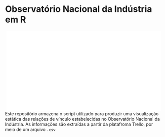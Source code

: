 # Observatório Nacional da Indústria em R

<img align="right" src="./logoONI/NAMMING - OBSERVATÓRIO NACIONAL DA INDÚSTRIA.png" width="500" height="260" frameBorder="0" class="giphy-embed" allowFullScreen></img>

Este repositório armazena o script utilizado para produzir uma visualização estática das relações de vínculo estabelecidas no Observatório Nacional da Indústria. As informações são extraídas a partir da platafroma Trello, por meio de um arquivo ``.csv``
